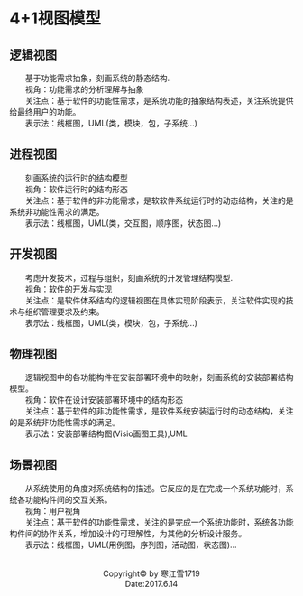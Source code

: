 # 4+1视图模型
## 逻辑视图
&emsp;&emsp;基于功能需求抽象，刻画系统的静态结构.<br>
&emsp;&emsp;视角：功能需求的分析理解与抽象<br>
&emsp;&emsp;关注点：基于软件的功能性需求，是系统功能的抽象结构表述，关注系统提供给最终用户的功能。<br>
&emsp;&emsp;表示法：线框图，UML(类，模块，包，子系统...)<br>
## 进程视图
&emsp;&emsp;刻画系统的运行时的结构模型<br>
&emsp;&emsp;视角：软件运行时的结构形态<br>
&emsp;&emsp;关注点：基于软件的非功能需求，是软软件系统运行时的动态结构，关注的是系统非功能性需求的满足。<br>
&emsp;&emsp;表示法：线框图，UML(类，交互图，顺序图，状态图...)<br>
## 开发视图
&emsp;&emsp;考虑开发技术，过程与组织，刻画系统的开发管理结构模型.<br>
&emsp;&emsp;视角：软件的开发与实现<br>
&emsp;&emsp;关注点：是软件体系结构的逻辑视图在具体实现阶段表示，关注软件实现的技术与组织管理要求及约束。<br>
&emsp;&emsp;表示法：线框图，UML(类，模块，包，子系统...)<br>
## 物理视图
&emsp;&emsp;逻辑视图中的各功能构件在安装部署环境中的映射，刻画系统的安装部署结构模型。<br>
&emsp;&emsp;视角：软件在设计安装部署环境中的结构形态<br>
&emsp;&emsp;关注点：基于软件的非功能性需求，是软件系统安装运行时的动态结构，关注的是系统非功能性需求的满足。<br>
&emsp;&emsp;表示法：安装部署结构图(Visio画图工具),UML<br>
## 场景视图
&emsp;&emsp;从系统使用的角度对系统结构的描述。它反应的是在完成一个系统功能时，系统各功能构件间的交互关系。<br>
&emsp;&emsp;视角：用户视角<br>
&emsp;&emsp;关注点：基于软件的功能性需求，关注的是完成一个系统功能时，系统各功能构件间的协作关系，增加设计的可理解性，为其他的分析设计服务。<br>
&emsp;&emsp;表示法：线框图，UML(用例图，序列图，活动图，状态图)...<br>
<br>
<center>
Copyright&copy; by 寒江雪1719<br>
Date:2017.6.14<be>
</center>
